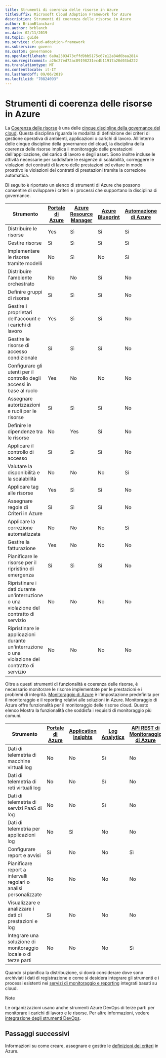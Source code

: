 ```yaml
---
title: Strumenti di coerenza delle risorse in Azure
titleSuffix: Microsoft Cloud Adoption Framework for Azure
description: Strumenti di coerenza delle risorse in Azure
author: BrianBlanchard
ms.author: brblanch
ms.date: 02/11/2019
ms.topic: guide
ms.service: cloud-adoption-framework
ms.subservice: govern
ms.custom: governance
ms.openlocfilehash: 6a0a2303473cffd9bb5175c67e12a84d6baa2814
ms.sourcegitcommit: a26c27ed72ac89198231ec4b11917a20d03bd222
ms.translationtype: MT
ms.contentlocale: it-IT
ms.lasthandoff: 09/06/2019
ms.locfileid: "70824093"
---
```

# <a name="resource-consistency-tools-in-azure"></a>Strumenti di coerenza delle risorse in Azure

La [Coerenza delle risorse](index.md) è una delle [cinque discipline della governance del cloud](../governance-disciplines.md). Questa disciplina riguarda le modalità di definizione dei criteri di gestione operativa di ambienti, applicazioni o carichi di lavoro. All'interno delle cinque discipline della governance del cloud, la disciplina della coerenza delle risorse implica il monitoraggio delle prestazioni dell'applicazione, del carico di lavoro e degli asset. Sono inoltre incluse le attività necessarie per soddisfare le esigenze di scalabilità, correggere le violazioni dei contratti di lavoro delle prestazioni ed evitare in modo proattivo le violazioni dei contratti di prestazioni tramite la correzione automatica.

Di seguito è riportato un elenco di strumenti di Azure che possono consentire di sviluppare i criteri e i processi che supportano la disciplina di governance.

| Strumento | [Portale di Azure](https://azure.microsoft.com/features/azure-portal)  | [Azure Resource Manager](/azure/azure-resource-manager/resource-group-overview)  | [Azure Blueprint](/azure/governance/blueprints/overview) | [Automazione di Azure](/azure/automation/automation-intro) | [Azure AD](/azure/active-directory/fundamentals/active-directory-whatis) | [Backup di Azure](/azure/backup/backup-introduction-to-azure-backup) | [Azure Site Recovery](/azure/site-recovery/site-recovery-overview) |
|---------|---------|---------|---------|---------|---------|---------|---------|
| Distribuire le risorse                             | Yes | Sì | Sì | Sì | No  | No | No |
| Gestire risorse                             | Sì | Sì | Sì | Sì | No  | No | No |
| Implementare le risorse tramite modelli             | No  | Sì | No  | Sì | No  | No | No |
| Distribuire l'ambiente orchestrato          | No  | No  | Sì | No  | No  | No | No |
| Definire gruppi di risorse                       | Sì | Sì | Sì | No  | No  | No | No |
| Gestire i proprietari dell'account e i carichi di lavoro           | Yes | Sì | Sì | No  | No  | No | No |
| Gestire le risorse di accesso condizionale       | Sì | Sì | Sì | No  | No  | No | No |
| Configurare gli utenti per il controllo degli accessi in base al ruolo                         | Yes | No  | No  | No  | Sì | No | No |
| Assegnare autorizzazioni e ruoli per le risorse | Sì | Sì | Sì | No  | Sì | No | No |
| Definire le dipendenze tra le risorse        | No  | Yes | Sì | No  | No  | No | No |
| Applicare il controllo di accesso                         | Sì | Sì | Sì | No  | Sì | No | No |
| Valutare la disponibilità e la scalabilità          | No  | No  | No  | Sì | No  | No | No |
| Applicare tag alle risorse                      | Yes | Sì | Sì | No  | No  | No | No |
| Assegnare regole di Criteri in Azure                    | Sì | Sì | Sì | No  | No  | No | No |
| Applicare la correzione automatizzata                  | No  | No  | No  | Sì | No  | No | No |
| Gestire la fatturazione                               | Yes | No  | No  | No  | No  | No | No |
| Pianificare le risorse per il ripristino di emergenza         | Sì | Sì | Sì | No  | No  | Yes | Sì |
|Ripristinare i dati durante un'interruzione o una violazione del contratto di servizio     | No | No  | No  | No  | No  | Yes | Sì |
|Ripristinare le applicazioni durante un'interruzione o una violazione del contratto di servizio     | No | No  | No  | No  | No  | Yes | Sì |

Oltre a questi strumenti di funzionalità e coerenza delle risorse, è necessario monitorare le risorse implementate per le prestazioni e i problemi di integrità. [Monitoraggio di Azure](/azure/azure-monitor/overview) è l'impostazione predefinita per il monitoraggio e il reporting relativi alle soluzioni in Azure. Monitoraggio di Azure offre funzionalità per il monitoraggio delle risorse cloud. Questo elenco Mostra la funzionalità che soddisfa i requisiti di monitoraggio più comuni.

| Strumento | [Portale di Azure](https://azure.microsoft.com/features/azure-portal) | [Application Insights](/azure/application-insights/app-insights-overview) | [Log Analytics](/azure/azure-monitor/log-query/log-query-overview) | [API REST di Monitoraggio di Azure](/rest/api/monitor) |
|----------------------------------------------------|--------------|----------------------|---------------|------------------------|
| Dati di telemetria di macchine virtuali log                 | No           | No                   | Sì           | No                     |
| Dati di telemetria di reti virtuali log              | No           | No                   | Sì           | No                     |
| Dati di telemetria di servizi PaaS di log                   | No           | No                   | Sì           | No                     |
| Dati di telemetria per applicazioni log                     | No           | Sì                  | No            | No                     |
| Configurare report e avvisi                       | Sì          | No                   | No            | Sì                    |
| Pianificare report a intervalli regolari o analisi personalizzate        | No           | No                   | No            | No                     |
| Visualizzare e analizzare i dati di prestazioni e log     | Sì          | No                   | No            | No                     |
| Integrare una soluzione di monitoraggio locale o di terze parti     | No           | No                   | No            | Sì                    |

Quando si pianifica la distribuzione, si dovrà considerare dove sono archiviati i dati di registrazione e come si desidera integrare gli strumenti e i processi esistenti nei [servizi di monitoraggio e reporting](../../decision-guides/log-and-report/index.md) integrati basati su cloud.

> [!NOTE]
> Le organizzazioni usano anche strumenti Azure DevOps di terze parti per monitorare i carichi di lavoro e le risorse. Per altre informazioni, vedere [integrazione degli strumenti DevOps](https://azure.microsoft.com/products/devops-tool-integrations).

## <a name="next-steps"></a>Passaggi successivi

Informazioni su come creare, assegnare e gestire le [definizioni dei criteri](/azure/governance/policy) in Azure.
